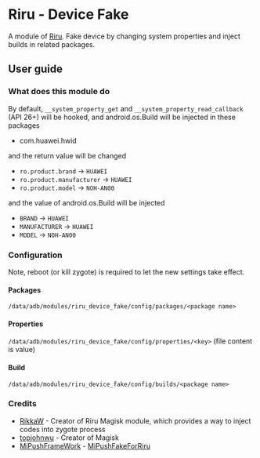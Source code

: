 # Riru - Device Fake

A module of [Riru](https://github.com/RikkaApps/Riru). Fake device by changing system properties and inject builds in related packages.

## User guide

### What does this module do

By default, `__system_property_get` and `__system_property_read_callback` (API 26+) will be hooked, and android.os.Build will be injected in these packages

* com.huawei.hwid


and the return value will be changed

* `ro.product.brand` -> `HUAWEI`
* `ro.product.manufacturer` -> `HUAWEI`
* `ro.product.model` -> `NOH-AN00`

and the value of android.os.Build will be injected

* `BRAND` -> `HUAWEI`
* `MANUFACTURER` -> `HUAWEI`
* `MODEL` -> `NOH-AN00`


### Configuration

Note, reboot (or kill zygote) is required to let the new settings take effect.

#### Packages

`/data/adb/modules/riru_device_fake/config/packages/<package name>`

#### Properties

`/data/adb/modules/riru_device_fake/config/properties/<key>` (file content is value)

#### Build

`/data/adb/modules/riru_device_fake/config/builds/<package name>`

### Credits
- [RikkaW](https://github.com/RikkaApps) - Creator of Riru Magisk module, which provides a way to inject codes into zygote process
- [topjohnwu](https://github.com/topjohnwu) - Creator of Magisk
- [MiPushFrameWork](https://github.com/MiPushFramework) - [MiPushFakeForRiru](https://github.com/MiPushFramework/MiPushFakeForRiru)
